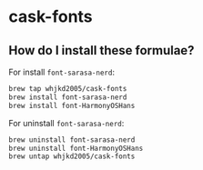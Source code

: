 # cask-fonts

## How do I install these formulae?

For install `font-sarasa-nerd`:

```sh
brew tap whjkd2005/cask-fonts
brew install font-sarasa-nerd
brew install font-HarmonyOSHans
```

For uninstall `font-sarasa-nerd`:

```sh
brew uninstall font-sarasa-nerd
brew uninstall font-HarmonyOSHans
brew untap whjkd2005/cask-fonts
```
